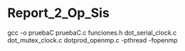 # Report_2_Op_Sis
gcc -o pruebaC pruebaC.c funciones.h dot_serial_clock.c dot_mutex_clock.c dotprod_openmp.c -pthread -fopenmp
